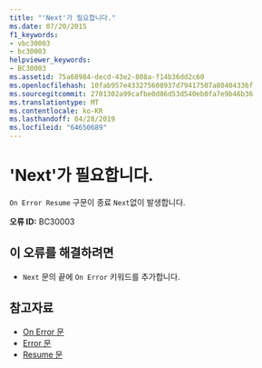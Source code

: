 ```yaml
---
title: "'Next'가 필요합니다."
ms.date: 07/20/2015
f1_keywords:
- vbc30003
- bc30003
helpviewer_keywords:
- BC30003
ms.assetid: 75a68984-decd-43e2-808a-f14b36dd2c60
ms.openlocfilehash: 10fab957e433275608937d79417507a80404336f
ms.sourcegitcommit: 2701302a99cafbe0d86d53d540eb0fa7e9b46b36
ms.translationtype: MT
ms.contentlocale: ko-KR
ms.lasthandoff: 04/28/2019
ms.locfileid: "64650689"
---
```

# <a name="next-expected"></a>'Next'가 필요합니다.
`On Error Resume` 구문이 종료 `Next`없이 발생합니다.  
  
 **오류 ID:** BC30003  
  
## <a name="to-correct-this-error"></a>이 오류를 해결하려면  
  
- `Next` 문의 끝에 `On Error` 키워드를 추가합니다.  
  
## <a name="see-also"></a>참고자료

- [On Error 문](../../visual-basic/language-reference/statements/on-error-statement.md)
- [Error 문](../../visual-basic/language-reference/statements/error-statement.md)
- [Resume 문](../../visual-basic/language-reference/statements/resume-statement.md)
